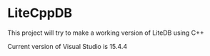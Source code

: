 # LiteCppDB
This project will try to make a working version of LiteDB using C++

Current version of Visual Studio is 15.4.4